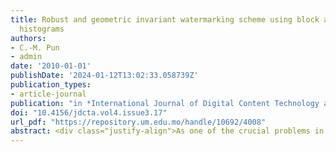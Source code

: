 ```yaml
---
title: Robust and geometric invariant watermarking scheme using block and gray-level
  histograms
authors:
- C.-M. Pun
- admin
date: '2010-01-01'
publishDate: '2024-01-12T13:02:33.058739Z'
publication_types:
- article-journal
publication: "in *International Journal of Digital Content Technology and its Applications (JDCTA)* [EI]"
doi: "10.4156/jdcta.vol4.issue3.17"
url_pdf: "https://repository.um.edu.mo/handle/10692/4008"
abstract: <div class="justify-align">As one of the crucial problems in watermarking, robustness against geometric distortion and JPEG compression becomes more than challenging and problematic. In this paper, a robust and geometric invariant watermarking scheme using block histogram and intensity-level histograms is proposed. During watermark embedding procedure, we first compute the number of valid intensity-levels of the given image, and group the pixels into blocks of variable size such that each of which has the same number of intensity-levels. Thus the block histogram is generated for the given image. Then the intensity-level histogram of each block is modified according to the embedding bits of the watermark. During the extraction procedure, the block histogram and intensity-level histogram of each block in the watermarked image are generated in a similar manner and the watermark is decoded according to the distribution of the intensity-level histogram in each block. Experimental results show that the proposed scheme is highly robust against not only JPEG compression, but also geometric attacks and common signal processing such as median filtering. The comparison results also show that the proposed scheme outperforms the existing methods in terms of robustness.</div>
---
```

